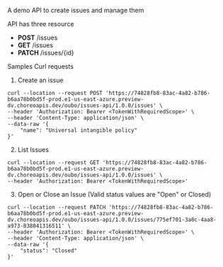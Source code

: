 A demo API to create issues and manage them

API has three resource

* **POST** /issues
* **GET** /issues
* **PATCH** /issues/{id}


Samples Curl requests

1. Create an issue
```
curl --location --request POST 'https://74828fb8-83ac-4a82-b786-b6aa78b0bd5f-prod.e1-us-east-azure.preview-dv.choreoapis.dev/oubo/issues-api/1.0.0/issues' \
--header 'Authorization: Bearer <TokenWithRequiredScope>' \
--header 'Content-Type: application/json' \
--data-raw '{
    "name": "Universal intangible policy"
}'
```


2. List Issues

```
curl --location --request GET 'https://74828fb8-83ac-4a82-b786-b6aa78b0bd5f-prod.e1-us-east-azure.preview-dv.choreoapis.dev/oubo/issues-api/1.0.0/issues' \
--header 'Authorization: Bearer <TokenWithRequiredScope>'
```

3. Open or Close an Issue (Valid status values are "Open" or Closed)

```
curl --location --request PATCH 'https://74828fb8-83ac-4a82-b786-b6aa78b0bd5f-prod.e1-us-east-azure.preview-dv.choreoapis.dev/oubo/issues-api/1.0.0/issues/775ef701-3a0c-4aa8-a973-838041316511' \
--header 'Authorization: Bearer <TokenWithRequiredScope>' \
--header 'Content-Type: application/json' \
--data-raw '{
    "status": "Closed"
}'
```
